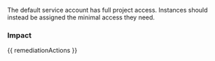 
The default service account has full project access. Instances should instead be assigned the minimal access they need.


### Impact
<!-- Add Impact here -->

<!-- DO NOT CHANGE -->
{{ remediationActions }}


